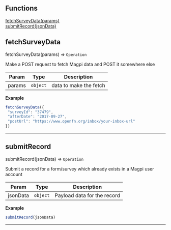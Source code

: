 ## Functions

<dl>
<dt>
    <a href="#fetchsurveydata">fetchSurveyData(params)</a></dt>
<dt>
    <a href="#submitrecord">submitRecord(jsonData)</a></dt>
</dl>


## fetchSurveyData

fetchSurveyData(params) ⇒ <code>Operation</code>

Make a POST request to fetch Magpi data and POST it somewhere else


| Param | Type | Description |
| --- | --- | --- |
| params | <code>object</code> | data to make the fetch |

**Example**  
```js
fetchSurveyData({
 "surveyId": "37479",
 "afterDate": "2017-09-27",
 "postUrl": "https://www.openfn.org/inbox/your-inbox-url"
})
```

* * *

## submitRecord

submitRecord(jsonData) ⇒ <code>Operation</code>

Submit a record for a form/survey which already exists in a Magpi user account


| Param | Type | Description |
| --- | --- | --- |
| jsonData | <code>object</code> | Payload data for the record |

**Example**  
```js
submitRecord(jsonData)
```

* * *

